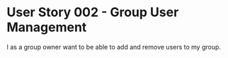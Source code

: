 # User Story 002 - Group User Management

I as a group owner want to be able to add and remove users to my group.
